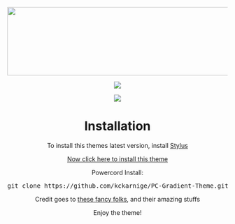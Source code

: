 <p align="center"><a href="https://kckarnige.github.io/DC-Gradient-Theme"><img width="600" height="157" src="https://kckarnige.github.io/DC-Gradient-Theme/banner.png"></a></p>

<p align="center"><img src="https://kckarnige.github.io/DC-Gradient-Theme/previewimg.png"></p>
<p align="center"><img src="https://kckarnige.github.io/DC-Gradient-Theme/previewloading.png"></p>

<h1 align="center">Installation</h1>
<p align="center">To install this themes latest version, install <a href="https://chrome.google.com/webstore/detail/stylus/clngdbkpkpeebahjckkjfobafhncgmne/related">Stylus</a></p>
<p align="center"><a href="https://kckarnige.github.io/DC-Gradient-Theme/index.user.css" target="_blank" rel="noopener noreferrer">Now click here to install this theme</a></p>
<p align="center">Powercord Install: <pre>git clone https://github.com/kckarnige/PC-Gradient-Theme.git</pre></p>
<p align="center">Credit goes to <a href="https://github.com/kckarnige/DC-Gradient-Theme/blob/main/CREDITS.md">these fancy folks</a>, and their amazing stuffs</p>

<p align="center">Enjoy the theme!</p>
